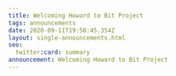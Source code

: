 ```yaml
---
title: Welcoming Howard to Bit Project
tags: announcements
date: 2020-09-11T19:58:45.354Z
layout: single-announcements.html
seo:
  twitter:card: summary
announcement: Welcoming Howard to Bit Project
---
```


